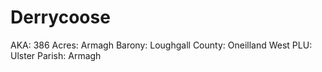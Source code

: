 # Derrycoose

AKA: 386
Acres: Armagh
Barony: Loughgall
County: Oneilland West
PLU: Ulster
Parish: Armagh